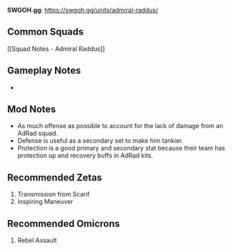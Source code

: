 **SWGOH.gg**: https://swgoh.gg/units/admiral-raddus/

## Common Squads

[[Squad Notes - Admiral Raddus]]

## Gameplay Notes

 - 

## Mod Notes

 - As much offense as possible to account for the lack of damage from an AdRad squad.
 - Defense is useful as a secondary set to make him tankier.
 - Protection is a good primary and secondary stat because their team has protection up and recovery buffs in AdRad kits.

## Recommended Zetas

1. Transmission from Scarif
2. Inspiring Maneuver

## Recommended Omicrons

1. Rebel Assault